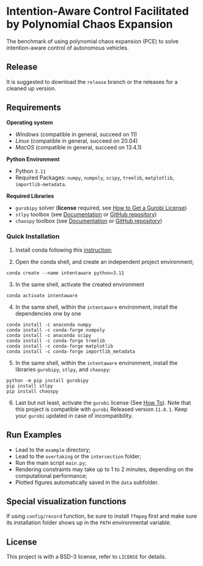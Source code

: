 # Intention-Aware Control Facilitated by Polynomial Chaos Expansion

The benchmark of using polynomial chaos expansion (PCE) to solve intention-aware control of autonomous vehicles.

## Release

It is suggested to download the `release` branch or the releases for a cleaned up version.

## Requirements

**Operating system**
 - *Windows* (compatible in general, succeed on 11)
 - *Linux* (compatible in general, succeed on 20.04)
 - *MacOS* (compatible in general, succeed on 13.4.1)

 **Python Environment**

 - Python `3.11`
 - Required Packages: `numpy`, `numpoly`, `scipy`, `treelib`, `matplotlib`, `importlib-metadata`. 

**Required Libraries**
 - `gurobipy` solver (**license** required, see [How to Get a Gurobi License](https://www.gurobi.com/solutions/licensing/))
 - `stlpy` toolbox (see [Documentation](https://stlpy.readthedocs.io/en/latest/) or [GitHub repository](https://github.com/vincekurtz/stlpy))
 - `chaospy` toolbox (see [Documentation](https://chaospy.readthedocs.io/en/master/) or [GitHub repository](https://github.com/jonathf/chaospy))

### Quick Installation
 
1. Install conda following this [instruction](https://conda.io/projects/conda/en/latest/user-guide/install/index.html);

2. Open the conda shell, and create an independent project environment;
```
conda create --name intentaware python=3.11
```

3. In the same shell, activate the created environment
```
conda activate intentaware
```

4. In the same shell, within the `intentaware` environment, install the dependencies one by one
 ```
conda install -c anaconda numpy
conda install -c conda-forge numpoly
conda install -c anaconda scipy
conda install -c conda-forge treelib
conda install -c conda-forge matplotlib
conda install -c conda-forge importlib_metadata
```

5. In the same shell, within the `intentaware` environment, install the libraries `gurobipy`, `stlpy`, and `chaospy`:
```
python -m pip install gurobipy
pip install stlpy
pip install chaospy
```

6. Last but not least, activate the `gurobi` license (See [How To](https://www.gurobi.com/documentation/current/remoteservices/licensing.html)). Note that this project is compatible with `gurobi` Released version `11.0.1`. Keep your `gurobi` updated in case of incompatibility. 

## Run Examples

- Lead to the `example` directory;
- Lead to the `overtaking` or the `intersection` folder;
- Run the main script `main.py`;
- Rendering constraints may take up to 1 to 2 minutes, depending on the computational performance;
- Plotted figures automatically saved in the `data` subfolder.

## Special visualization functions

If using `config/record` function, be sure to install `ffmpeg` first and make sure its installation folder shows up in the `PATH` environmental variable.

## License

This project is with a BSD-3 license, refer to `LICENSE` for details.